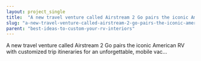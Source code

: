 ```yaml
---
layout: project_single
title:  "A new travel venture called Airstream 2 Go pairs the iconic American RV with customized trip itineraries for an unforgettable, mobile vac..."
slug: "a-new-travel-venture-called-airstream-2-go-pairs-the-iconic-american-rv-with-customized-trip"
parent: "best-ideas-to-custom-your-rv-interiors"
---
```

A new travel venture called Airstream 2 Go pairs the iconic American RV with customized trip itineraries for an unforgettable, mobile vac...